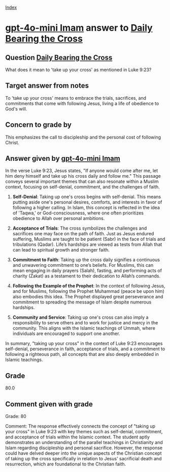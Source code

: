 
[Index](../../index.md)
# [gpt-4o-mini Imam](../../answering_models/gpt-4o-mini_Imam.md) answer to [Daily Bearing the Cross](../../questions/Daily_Bearing_the_Cross.md)

## Question [Daily Bearing the Cross](../../questions/Daily_Bearing_the_Cross.md)
What does it mean to 'take up your cross' as mentioned in Luke 9:23?

## Target answer from notes
To 'take up your cross' means to embrace the trials, sacrifices, and commitments that come with following Jesus, living a life of obedience to God's will.

## Concern to grade by
This emphasizes the call to discipleship and the personal cost of following Christ.

## Answer given by [gpt-4o-mini Imam](../../answering_models/gpt-4o-mini_Imam.md)
In the verse Luke 9:23, Jesus states, "If anyone would come after me, let him deny himself and take up his cross daily and follow me." This passage conveys several important themes that can also resonate within a Muslim context, focusing on self-denial, commitment, and the challenges of faith.

1. **Self-Denial**: Taking up one's cross begins with self-denial. This means putting aside one's personal desires, comforts, and interests in favor of following a higher calling. In Islam, this concept is reflected in the idea of 'Taqwa,' or God-consciousness, where one often prioritizes obedience to Allah over personal ambitions.

2. **Acceptance of Trials**: The cross symbolizes the challenges and sacrifices one may face on the path of faith. Just as Jesus endured suffering, Muslims are taught to be patient (Sabr) in the face of trials and tribulations (Qadar). Life’s hardships are viewed as tests from Allah that can lead to spiritual growth and stronger faith.

3. **Commitment to Faith**: Taking up the cross daily signifies a continuous and unwavering commitment to one’s beliefs. For Muslims, this can mean engaging in daily prayers (Salah), fasting, and performing acts of charity (Zakat) as a testament to their dedication to Allah’s commands.

4. **Following the Example of the Prophet**: In the context of following Jesus, and for Muslims, following the Prophet Muhammad (peace be upon him) also embodies this idea. The Prophet displayed great perseverance and commitment to spreading the message of Islam despite numerous hardships.

5. **Community and Service**: Taking up one's cross can also imply a responsibility to serve others and to work for justice and mercy in the community. This aligns with the Islamic teachings of Ummah, where individuals are encouraged to support one another.

In summary, "taking up your cross" in the context of Luke 9:23 encourages self-denial, perseverance in faith, acceptance of trials, and a commitment to following a righteous path, all concepts that are also deeply embedded in Islamic teachings.

## Grade
80.0

## Comment given with grade
Grade: 80

Comment: The response effectively connects the concept of "taking up your cross" in Luke 9:23 with key themes such as self-denial, commitment, and acceptance of trials within the Islamic context. The student aptly demonstrates an understanding of the parallel teachings in Christianity and Islam regarding discipleship and personal sacrifice. However, the response could have delved deeper into the unique aspects of the Christian concept of taking up the cross specifically in relation to Jesus' sacrificial death and resurrection, which are foundational to the Christian faith.
